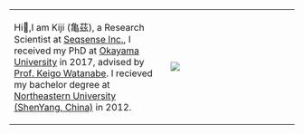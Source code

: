 
<table width="100%" border="0" cellspacing="15" cellpadding="0">
<tbody>
  <tr>
    <td>
    <p> 
        Hi👋,I am Kiji  (<span lang="zh-cn">亀茲</span>), a <span property="tittle">Research Scientist<span> 
        at  <a href="https://www.seqsense.com/">Seqsense Inc.</a>,
        I received my PhD at <a href="http://www.okayama-u.ac.jp/">Okayama University</a> in 2017,
        advised by <a href="https://researchmap.jp/read0172562"> Prof. Keigo Watanabe</a>. 
        I recieved my bachelor degree at 
        <a href="http://www.neu.edu.cn/"> Northeastern University 
        (ShenYang, China)</a> in 2012. <br>
    </p>
    </td>
    <td width="45%">
    <a href="https://github.com/anuraghazra/github-readme-stats">
      <img align="left" src="https://github-readme-stats.vercel.app/api?username=KMerdan&count_private=true&show_icons=true&theme=graywhite" />
    </a>
    </td>
   </tr>
</tbody>
</table>
